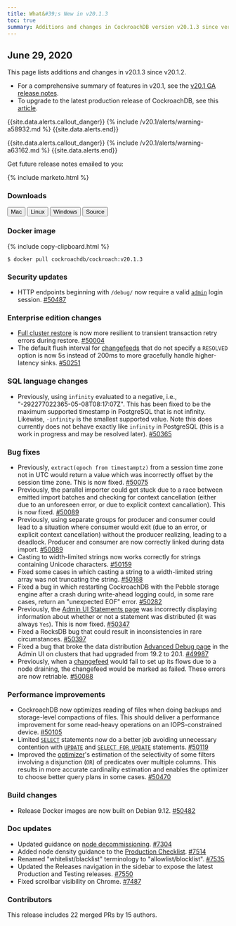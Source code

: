 ```yaml
---
title: What&#39;s New in v20.1.3
toc: true
summary: Additions and changes in CockroachDB version v20.1.3 since version v20.1.2
---
```


## June 29, 2020

This page lists additions and changes in v20.1.3 since v20.1.2.

- For a comprehensive summary of features in v20.1, see the [v20.1 GA release notes](v20.1.0.html).
- To upgrade to the latest production release of CockroachDB, see this [article](../{{site.versions["stable"]}}/upgrade-cockroach-version.html).

{{site.data.alerts.callout_danger}}
{% include /v20.1/alerts/warning-a58932.md %}
{{site.data.alerts.end}}

{{site.data.alerts.callout_danger}}
{% include /v20.1/alerts/warning-a63162.md %}
{{site.data.alerts.end}}

Get future release notes emailed to you:

{% include marketo.html %}

### Downloads

<div id="os-tabs" class="clearfix os-tabs_button-outline-primary">
    <a href="https://binaries.cockroachdb.com/cockroach-v20.1.3.darwin-10.9-amd64.tgz"><button id="mac" data-eventcategory="mac-binary-release-notes">Mac</button></a>
    <a href="https://binaries.cockroachdb.com/cockroach-v20.1.3.linux-amd64.tgz"><button id="linux" data-eventcategory="linux-binary-release-notes">Linux</button></a>
    <a href="https://binaries.cockroachdb.com/cockroach-v20.1.3.windows-6.2-amd64.zip"><button id="windows" data-eventcategory="windows-binary-release-notes">Windows</button></a>
    <a href="https://binaries.cockroachdb.com/cockroach-v20.1.3.src.tgz"><button id="source" data-eventcategory="source-release-notes">Source</button></a>
</div>

### Docker image

{% include copy-clipboard.html %}
~~~shell
$ docker pull cockroachdb/cockroach:v20.1.3
~~~


### Security updates

- HTTP endpoints beginning with `/debug/` now require a valid [`admin`](../v20.1/authorization.html) login session. [#50487][#50487]

### Enterprise edition changes

- [Full cluster restore](../v20.1/restore.html#full-cluster) is now more resilient to transient transaction retry errors during restore. [#50004][#50004]
- The default flush interval for [changefeeds](../v20.1/change-data-capture.html) that do not specify a `RESOLVED` option is now 5s instead of 200ms to more gracefully handle higher-latency sinks. [#50251][#50251]

### SQL language changes

- Previously, using `infinity` evaluated to a negative, i.e., "-292277022365-05-08T08:17:07Z". This has been fixed to be the maximum supported timestamp in PostgreSQL that is not infinity. Likewise, `-infinity` is the smallest supported value. Note this does currently does not behave exactly like `infinity` in PostgreSQL (this is a work in progress and may be resolved later). [#50365][#50365]

### Bug fixes

- Previously, `extract(epoch from timestamptz)` from a session time zone not in UTC would return a value which was incorrectly offset by the session time zone. This is now fixed. [#50075][#50075]
- Previously, the parallel importer could get stuck due to a race between emitted import batches and checking for context cancellation (either due to an unforeseen error, or due to explicit context cancallation). This is now fixed. [#50089][#50089]
- Previously, using separate groups for producer and consumer could lead to a situation where consumer would exit (due to an error, or explicit context cancellation) without the producer realizing, leading to a deadlock. Producer and consumer are now correctly linked during data import. [#50089][#50089]
- Casting to width-limited strings now works correctly for strings containing Unicode characters. [#50159][#50159]
- Fixed some cases in which casting a string to a width-limited string array was not truncating the string. [#50168][#50168]
- Fixed a bug in which restarting CockroachDB with the Pebble storage engine after a crash during write-ahead logging could, in some rare cases, return an "unexpected EOF" error. [#50282][#50282]
- Previously, the [Admin UI Statements page](../v20.1/admin-ui-statements-page.html) was incorrectly displaying information about whether or not a statement was distributed (it was always `Yes`). This is now fixed. [#50347][#50347]
- Fixed a RocksDB bug that could result in inconsistencies in rare circumstances. [#50397][#50397]
- Fixed a bug that broke the data distribution [Advanced Debug page](../v20.1/admin-ui-debug-pages.html) in the Admin UI on clusters that had upgraded from 19.2 to 20.1. [#49987][#49987]
- Previously, when a [changefeed](../v20.1/change-data-capture.html) would fail to set up its flows due to a node draining, the changefeed would be marked as failed. These errors are now retriable. [#50088][#50088]

### Performance improvements

- CockroachDB now optimizes reading of files when doing backups and storage-level compactions of files. This should deliver a performance improvement for some read-heavy operations on an IOPS-constrained device. [#50105][#50105]
- Limited [`SELECT`](../v20.1/select-clause.html) statements now do a better job avoiding unnecessary contention with [`UPDATE`](../v20.1/update.html) and [`SELECT FOR UPDATE`](../v20.1/select-for-update.html) statements. [#50119][#50119]
- Improved the [optimizer](../v19.2/cost-based-optimizer.html)'s estimation of the selectivity of some filters involving a disjunction (`OR`) of predicates over multiple columns. This results in more accurate cardinality estimation and enables the optimizer to choose better query plans in some cases. [#50470][#50470]

### Build changes

- Release Docker images are now built on Debian 9.12. [#50482][#50482]

### Doc updates

- Updated guidance on [node decommissioning](../v20.1/remove-nodes.html). [#7304][#7304]
- Added node density guidance to the [Production Checklist](../v20.1/recommended-production-settings.html#node-density-testing-configuration). [#7514][#7514]
- Renamed "whitelist/blacklist" terminology to "allowlist/blocklist". [#7535][#7535]
- Updated the Releases navigation in the sidebar to expose the latest Production and Testing releases. [#7550][#7550]
- Fixed scrollbar visibility on Chrome. [#7487][#7487]

### Contributors

This release includes 22 merged PRs by 15 authors.

[#49987]: https://github.com/cockroachdb/cockroach/pull/49987
[#50004]: https://github.com/cockroachdb/cockroach/pull/50004
[#50075]: https://github.com/cockroachdb/cockroach/pull/50075
[#50088]: https://github.com/cockroachdb/cockroach/pull/50088
[#50089]: https://github.com/cockroachdb/cockroach/pull/50089
[#50105]: https://github.com/cockroachdb/cockroach/pull/50105
[#50119]: https://github.com/cockroachdb/cockroach/pull/50119
[#50159]: https://github.com/cockroachdb/cockroach/pull/50159
[#50168]: https://github.com/cockroachdb/cockroach/pull/50168
[#50216]: https://github.com/cockroachdb/cockroach/pull/50216
[#50251]: https://github.com/cockroachdb/cockroach/pull/50251
[#50282]: https://github.com/cockroachdb/cockroach/pull/50282
[#50347]: https://github.com/cockroachdb/cockroach/pull/50347
[#50365]: https://github.com/cockroachdb/cockroach/pull/50365
[#50397]: https://github.com/cockroachdb/cockroach/pull/50397
[#50470]: https://github.com/cockroachdb/cockroach/pull/50470
[#50482]: https://github.com/cockroachdb/cockroach/pull/50482
[#50487]: https://github.com/cockroachdb/cockroach/pull/50487
[48d02125b]: https://github.com/cockroachdb/cockroach/commit/48d02125b
[#7304]: https://github.com/cockroachdb/docs/pull/7304
[#7550]: https://github.com/cockroachdb/docs/pull/7550
[#7535]: https://github.com/cockroachdb/docs/pull/7535
[#7487]: https://github.com/cockroachdb/docs/pull/7487
[#7514]: https://github.com/cockroachdb/docs/pull/7514
